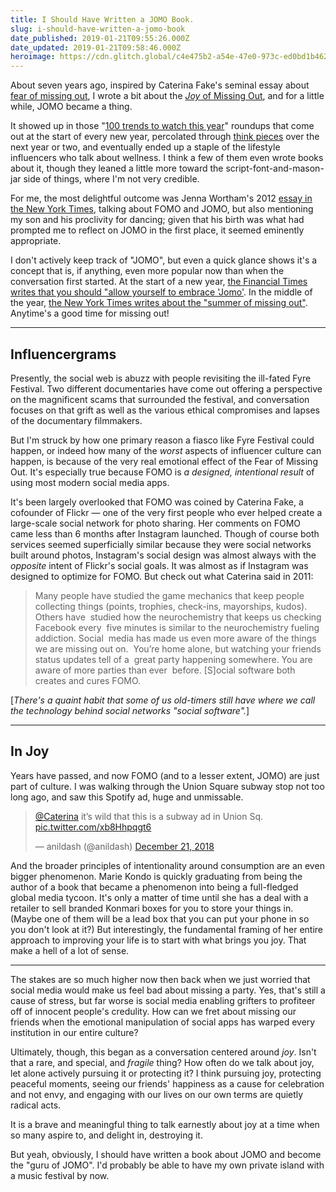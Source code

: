 ```yaml
---
title: I Should Have Written a JOMO Book.
slug: i-should-have-written-a-jomo-book
date_published: 2019-01-21T09:55:26.000Z
date_updated: 2019-01-21T09:58:46.000Z
heroimage: https://cdn.glitch.global/c4e475b2-a54e-47e0-973c-ed0bd1b46262/crowd-jomo.jpeg?v=1669611496124
---
```


About seven years ago, inspired by Caterina Fake's seminal essay about [fear of missing out](https://caterina.net/2011/03/15/fomo-and-social-media/), I wrote a bit about the [*Joy* of Missing Out](__GHOST_URL__/2012/07/19/jomo/), and for a little while, JOMO became a thing.

It showed up in those "[100 trends to watch this year](https://www.slideshare.net/jwtintelligence/jwt-100-things-to-watch-in-2013)" roundups that come out at the start of every new year, percolated through [think pieces](https://www.huffingtonpost.co.uk/2014/01/03/jomo-fomo-2014_n_4523544.html) over the next year or two, and eventually ended up a staple of the lifestyle influencers who talk about wellness. I think a few of them even wrote books about it, though they leaned a little more toward the script-font-and-mason-jar side of things, where I'm not very credible.

For me, the most delightful outcome was Jenna Wortham's 2012 [essay in the New York Times](https://www.nytimes.com/2012/08/26/technology/cutting-the-digital-lifeline-and-finding-serenity.html), talking about FOMO and JOMO, but also mentioning my son and his proclivity for dancing; given that his birth was what had prompted me to reflect on JOMO in the first place, it seemed eminently appropriate.

I don't actively keep track of "JOMO", but even a quick glance shows it's a concept that is, if anything, even more popular now than when the conversation first started. At the start of a new year, [the Financial Times writes that you should "allow yourself to embrace 'Jomo'](https://www.ft.com/content/415f2432-1009-11e9-acdc-4d9976f1533b). In the middle of the year, [the New York Times writes about the "summer of missing out"](https://www.nytimes.com/2018/07/12/style/joy-of-missing-out-summer.html). Anytime's a good time for missing out!

---

## Influencergrams

Presently, the social web is abuzz with people revisiting the ill-fated Fyre Festival. Two different documentaries have come out offering a perspective on the magnificent scams that surrounded the festival, and conversation focuses on that grift as well as the various ethical compromises and lapses of the documentary filmmakers.

But I'm struck by how one primary reason a fiasco like Fyre Festival could happen, or indeed how many of the *worst* aspects of influencer culture can happen, is because of the very real emotional effect of the Fear of Missing Out. It's especially true because FOMO is *a designed, intentional result* of using most modern social media apps.

It's been largely overlooked that FOMO was coined by Caterina Fake, a cofounder of Flickr — one of the very first people who ever helped create a large-scale social network for photo sharing. Her comments on FOMO came less than 6 months after Instagram launched. Though of course both services seemed superficially similar because they were social networks built around photos, Instagram's social design was almost always with the *opposite* intent of Flickr's social goals. It was almost as if Instagram was designed to optimize for FOMO. But check out what Caterina said in 2011:

> Many people have studied the game mechanics that keep people collecting things (points, trophies, check-ins, mayorships, kudos). Others have  studied how the neurochemistry that keeps us checking Facebook every  five minutes is similar to the neurochemistry fueling addiction. Social  media has made us even more aware of the things we are missing out on.  You’re home alone, but watching your friends status updates tell of a  great party happening somewhere. You are aware of more parties than ever  before. [S]ocial software both creates and cures FOMO.

[*There's a quaint habit that some of us old-timers still have where we call the technology behind social networks "social software".*]

---

## In Joy

Years have passed, and now FOMO (and to a lesser extent, JOMO) are just part of culture. I was walking through the Union Square subway stop not too long ago, and saw this Spotify ad, huge and unmissable.

<blockquote class="twitter-tweet" data-dnt="true" data-theme="dark"><p lang="en" dir="ltr"><a href="https://twitter.com/Caterina?ref_src=twsrc%5Etfw">@Caterina</a> it’s wild that this is a subway ad in Union Sq. <a href="https://t.co/xb8Hhpqgt6">pic.twitter.com/xb8Hhpqgt6</a></p>&mdash; anildash (@anildash) <a href="https://twitter.com/anildash/status/1076255984329388037?ref_src=twsrc%5Etfw">December 21, 2018</a></blockquote> <script async src="https://platform.twitter.com/widgets.js" charset="utf-8"></script>

And the broader principles of intentionality around consumption are an even bigger phenomenon. Marie Kondo is quickly graduating from being the author of a book that became a phenomenon into being a full-fledged global media tycoon. It's only a matter of time until she has a deal with a retailer to sell branded Konmari boxes for you to store your things in. (Maybe one of them will be a lead box that you can put your phone in so you don't look at it?) But interestingly, the fundamental framing of her entire approach to improving your life is to start with what brings you joy. That make a hell of a lot of sense.

---

The stakes are so much higher now then back when we just worried that social media would make us feel bad about missing a party. Yes, that's still a cause of stress, but far worse is social media enabling grifters to profiteer off of innocent people's credulity. How can we fret about missing our friends when the emotional manipulation of social apps has warped every institution in our entire culture?

Ultimately, though, this began as a conversation centered around *joy*. Isn't that a rare, and special, and *fragile* thing? How often do we talk about joy, let alone actively pursuing it or protecting it? I think pursuing joy, protecting peaceful moments, seeing our friends' happiness as a cause for celebration and not envy, and engaging with our lives on our own terms are quietly radical acts.

It is a brave and meaningful thing to talk earnestly about joy at a time when so many aspire to, and delight in, destroying it.

But yeah, obviously, I should have written a book about JOMO and become the "guru of JOMO". I'd probably be able to have my own private island with a music festival by now.
